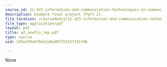 ```yaml
---
course_id: 11-423-information-and-communication-technologies-in-community-development-spring-2004
description: Example final project (Part 2).
file_location: /coursemedia/11-423-information-and-communication-technologies-in-community-development-spring-2004/145ed70ab78eb2a0ed0725352f341f4b_a2_newfin_rep.pdf
file_type: application/pdf
layout: pdf
title: a2_newfin_rep.pdf
type: course
uid: 145ed70ab78eb2a0ed0725352f341f4b

---
```

None